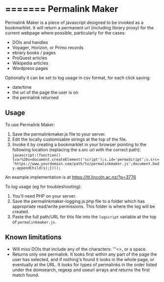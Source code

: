 =======
Permalink Maker
======
Permalink Maker is a piece of javascript designed to be invoked as a bookmarklet. It will return a permanent url (including library proxy) for the current webpage where possible, particularly for the cases:
* DOIs and handles
* Voyager, Horizon, or Primo records
* ebrary books / pages
* ProQuest articles
* Wikipedia articles
* Wordpress pages

Optionally it can be set to log usage in csv format, for each click saving:
* date/time
* the url of the page the user is on
* the permalink returned

 
Usage
---------------------
To use Permalink Maker:

1. Save the permalinkmaker.js file to your server.
2. Edit the locally customisable strings at the top of the file.
3. Invoke it by creating a bookmarklet in your browser pointing to the following location (replacing the s.src url with the correct path):
	`javascript:(function(){var%20s=document.createElement('script');s.id='permaScript';s.src='https://www.yourdomain.com/path/to/permalinkmaker.js';document.body.appendChild(s);})();`

An example implementation is at https://ltl.lincoln.ac.nz/?p=3776

To log usage (eg for troubleshooting):

1. You'll need PHP on your server.
2. Save the permalinkmaker-logging.js.php file to a folder which has appropriate read/write permissions. This folder is where the log will be created.
3. Paste the full path/URL for this file into the `logscript` variable at the top of `permalinkmaker.js`.


Known limitations
---------------------
* Will miss DOIs that include any of the characters: '"<>, or a space.
* Returns only one permalink. It looks first within any part of the page the user has selected, and if nothing's found it looks in the whole page, or eventually at the URL. It looks for types of permalinks in the order listed under the domsearch, regexp and useurl arrays and returns the first match found.